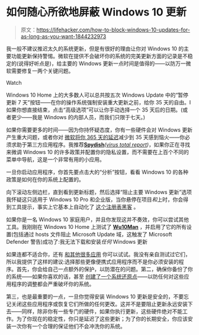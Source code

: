 # 如何随心所欲地屏蔽 Windows 10 更新

> 原文：<https://lifehacker.com/how-to-block-windows-10-updates-for-as-long-as-you-want-1844232973>

我一般不建议推迟太久的系统更新，但是有很好的理由让你对 Windows 10 的主要功能更新保持警惕。微软在提供不会破坏你的系统的完美更新方面的记录是不稳定的(说得好听点是)，给主要的 Windows 更新一点时间是值得的——以防万一微软需要修复一两个关键问题。

Watch

Windows 10 Home 上的大多数人可以总共按五次 Windows Update 中的“暂停更新 7 天”按钮——在你的操作系统强制安装重大更新之前，给你 35 天的自由。I 如果你想直接结束，点击“高级选项”可以让你手动选择一个 35 天后的日期。(或者更少——我是 Windows 的内部人员，而我们只限于七天。)

如果你需要更多的时间——因为你持怀疑态度，你有一些硬件会对 Windows 更新产生重大问题，或者你对 [微软将你 365 天的延迟](https://gizmodo.com/microsoft-kills-one-of-its-best-windows-10-update-looph-1844180993)减少到 35 天感到恼火——你必须求助于第三方应用程序。我推荐[**Spydish**](https://github.com/builtbybel/spydish)*(*[*virus total report*](https://www.virustotal.com/gui/file/d93aabde231211ec16044742ad9a7174007c1749a42d9081fbafe8e9572e2359/detection)*)*，如果你正在寻找来微调 Windows 10 的许多政策并配置你的隐私设置，而不需要在上百个不同的菜单中导航，这是一个非常有用的小应用。

一旦你启动应用程序，你首先要点击大的“分析”按钮，看看 Windows 10 的各种政策是如何在你的系统上配置的。

向下滚动左侧边栏，直到看到更新标题，然后选择“阻止主要 Windows 更新”选项我怀疑这只适用于 Windows 10 Pro 和企业版，当你悬停在项目*和*上时，你会得到工具提示，事实上它基本上自动化了 [这个注册表黑客](https://www.bleepingcomputer.com/news/microsoft/this-registry-trick-lets-you-block-major-windows-10-updates/) 。

如果你是一名 Windows 10 家庭用户，并且你发现这并不奏效，你可以尝试其他工具。我刚刚在 Windows 10 Home 上测试了 [**Wu10Man**](https://github.com/WereDev/Wu10Man) ，并启用了它的所有设置(包括通过 hosts 文件阻止 Microsoft Update 域，这触发了 Microsoft Defender 警告)成功了:我无法下载和安装*任何* Windows 更新

如果连都不适合你，还有 [和其他很多应用](https://www.thewindowsclub.com/free-update-blocker-tools-to-stop-automatic-windows-10-updates/) 你可以试试。我没有亲自测试过它们，所以我提供了这样的建议:选择那些更像便携式应用程序而不是你必须安装的程序。首先，你会给自己一点额外的保护，以防潜在的问题。第二，确保你备份了你的系统——如果你喜欢的话，甚至 [创建了一个系统还原点](https://lifehacker.com/the-complete-guide-to-windows-system-restore-its-bette-5466794#:~:text=If%20you're%20using%20Windows,longer%20than%20a%20few%20seconds.)——以防任何对这些应用程序的调整都会严重破坏你的系统。

第三，也是最重要的一点，一旦你觉得安装 Windows 10 更新是安全的，不要忘记关闭这些应用程序或恢复它们所做的任何更改。这并不是要阻止更新永远安装下去——同样，除非你有一些专门的硬件，如果你执行更新，这些硬件绝对不能工作。为了你现在的稳定性，你只是延迟了这些更新；为了你的长期安全，你应该安装一次你有一个合理的保证他们不会冲洗你的系统。